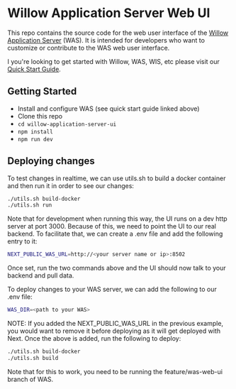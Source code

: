 # Willow Application Server Web UI

This repo contains the source code for the web user interface of the [Willow Application Server](https://github.com/toverainc/willow-application-server) (WAS). It is intended for developers who want to customize or contribute to the WAS web user interface.

I you're looking to get started with Willow, WAS, WIS, etc please visit our [Quick Start Guide](https://heywillow.io/quick-start-guide/).

## Getting Started

* Install and configure WAS (see quick start guide linked above)
* Clone this repo
* `cd willow-application-server-ui`
* `npm install`
* `npm run dev`

## Deploying changes

To test changes in realtime, we can use utils.sh to build a docker container and then run it in order to see our changes:
```bash
./utils.sh build-docker
./utils.sh run
```
Note that for development when running this way, the UI runs on a dev http server at port 3000. Because of this, we need to point the UI to our real backend. To facilitate that, we can create a .env file and add the following entry to it:
```bash
NEXT_PUBLIC_WAS_URL=http://<your server name or ip>:8502
```
Once set, run the two commands above and the UI should now talk to your backend and pull data.

To deploy changes to your WAS server, we can add the following to our .env file:
```bash
WAS_DIR=<path to your WAS>
```
NOTE: If you added the NEXT_PUBLIC_WAS_URL in the previous example, you would want to remove it before deploying as it will get deployed with Next.
Once the above is added, run the following to deploy:
```bash
./utils.sh build-docker
./utils.sh build
```
Note that for this to work, you need to be running the feature/was-web-ui branch of WAS.
